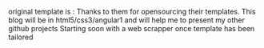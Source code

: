 original template is :
Thanks to them for opensourcing their templates.
This blog will be in html5/css3/angular1 and will help me to present my other github projects
Starting soon with a web scrapper once template has been tailored
